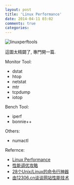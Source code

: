 ```yaml
---
layout: post
title: 'Linux Performance'
date: 2014-04-11 03:02
comments: true
categories: 
---
```

<img class="center" src="http://www.brendangregg.com/Perf/linuxperftools.png" alt="linuxperftools">

這圖太精闢了, 專門開一篇.

Monitor Tool:
- dstat
- htop
- netstat
- mtr
- tcpdump
- iotop

Bench Tool:
- iperf
- bonnie++

Others:
- numactl

Refernce:
- [Linux Performance](http://www.brendangregg.com/linuxperf.html)
- [性能调优攻略](http://coolshell.cn/articles/7490.html)
- [28个Unix/Linux的命令行神器](http://coolshell.cn/articles/7829.html)
- [由12306.cn谈谈网站性能技术](http://coolshell.cn/articles/6470.html)